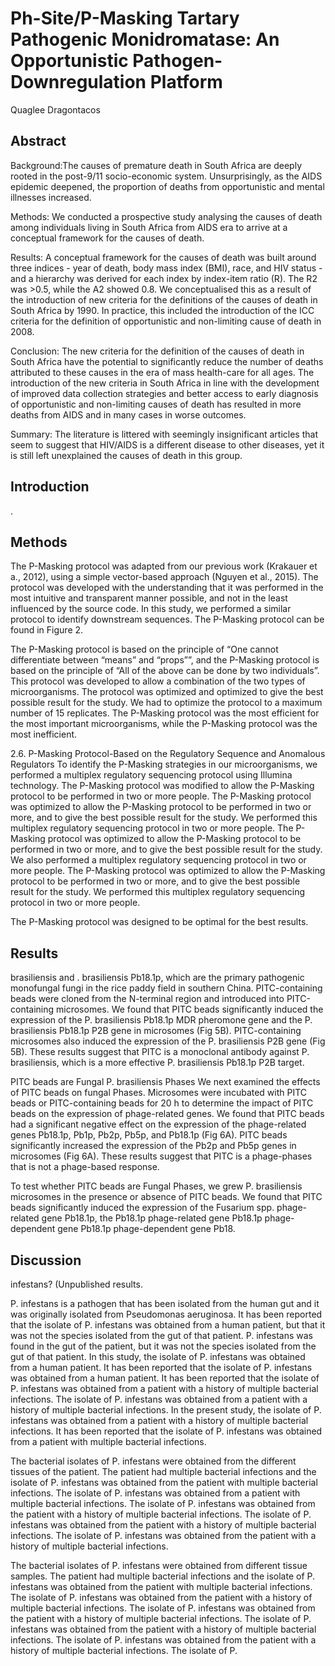# Ph-Site/P-Masking Tartary Pathogenic Monidromatase: An Opportunistic Pathogen-Downregulation Platform
Quaglee Dragontacos


## Abstract
Background:The causes of premature death in South Africa are deeply rooted in the post-9/11 socio-economic system. Unsurprisingly, as the AIDS epidemic deepened, the proportion of deaths from opportunistic and mental illnesses increased.

Methods: We conducted a prospective study analysing the causes of death among individuals living in South Africa from AIDS era to arrive at a conceptual framework for the causes of death.

Results: A conceptual framework for the causes of death was built around three indices - year of death, body mass index (BMI), race, and HIV status - and a hierarchy was derived for each index by index-item ratio (R). The R2 was >0.5, while the A2 showed 0.8. We conceptualised this as a result of the introduction of new criteria for the definitions of the causes of death in South Africa by 1990. In practice, this included the introduction of the ICC criteria for the definition of opportunistic and non-limiting cause of death in 2008.

Conclusion: The new criteria for the definition of the causes of death in South Africa have the potential to significantly reduce the number of deaths attributed to these causes in the era of mass health-care for all ages. The introduction of the new criteria in South Africa in line with the development of improved data collection strategies and better access to early diagnosis of opportunistic and non-limiting causes of death has resulted in more deaths from AIDS and in many cases in worse outcomes.

Summary: The literature is littered with seemingly insignificant articles that seem to suggest that HIV/AIDS is a different disease to other diseases, yet it is still left unexplained the causes of death in this group.


## Introduction
.


## Methods
The P-Masking protocol was adapted from our previous work (Krakauer et a., 2012), using a simple vector-based approach (Nguyen et al., 2015). The protocol was developed with the understanding that it was performed in the most intuitive and transparent manner possible, and not in the least influenced by the source code. In this study, we performed a similar protocol to identify downstream sequences. The P-Masking protocol can be found in Figure 2.

The P-Masking protocol is based on the principle of “One cannot differentiate between “means” and “props””, and the P-Masking protocol is based on the principle of “All of the above can be done by two individuals”. This protocol was developed to allow a combination of the two types of microorganisms. The protocol was optimized and optimized to give the best possible result for the study. We had to optimize the protocol to a maximum number of 15 replicates. The P-Masking protocol was the most efficient for the most important microorganisms, while the P-Masking protocol was the most inefficient.

2.6. P-Masking Protocol-Based on the Regulatory Sequence and Anomalous Regulators
To identify the P-Masking strategies in our microorganisms, we performed a multiplex regulatory sequencing protocol using Illumina technology. The P-Masking protocol was modified to allow the P-Masking protocol to be performed in two or more people. The P-Masking protocol was optimized to allow the P-Masking protocol to be performed in two or more, and to give the best possible result for the study. We performed this multiplex regulatory sequencing protocol in two or more people. The P-Masking protocol was optimized to allow the P-Masking protocol to be performed in two or more, and to give the best possible result for the study. We also performed a multiplex regulatory sequencing protocol in two or more people. The P-Masking protocol was optimized to allow the P-Masking protocol to be performed in two or more, and to give the best possible result for the study. We performed this multiplex regulatory sequencing protocol in two or more people.

The P-Masking protocol was designed to be optimal for the best results.


## Results
brasiliensis and . brasiliensis Pb18.1p, which are the primary pathogenic monofungal fungi in the rice paddy field in southern China. PITC-containing beads were cloned from the N-terminal region and introduced into PITC-containing microsomes. We found that PITC beads significantly induced the expression of the P. brasiliensis Pb18.1p MDR pheromone gene and the P. brasiliensis Pb18.1p P2B gene in microsomes (Fig 5B). PITC-containing microsomes also induced the expression of the P. brasiliensis P2B gene (Fig 5B). These results suggest that PITC is a monoclonal antibody against P. brasiliensis, which is a more effective P. brasiliensis Pb18.1p P2B target.

PITC beads are Fungal P. brasiliensis Phases
We next examined the effects of PITC beads on fungal Phases. Microsomes were incubated with PITC beads or PITC-containing beads for 20 h to determine the impact of PITC beads on the expression of phage-related genes. We found that PITC beads had a significant negative effect on the expression of the phage-related genes Pb18.1p, Pb1p, Pb2p, Pb5p, and Pb18.1p (Fig 6A). PITC beads significantly increased the expression of the Pb2p and Pb5p genes in microsomes (Fig 6A). These results suggest that PITC is a phage-phases that is not a phage-based response.

To test whether PITC beads are Fungal Phases, we grew P. brasiliensis microsomes in the presence or absence of PITC beads. We found that PITC beads significantly induced the expression of the Fusarium spp. phage-related gene Pb18.1p, the Pb18.1p phage-related gene Pb18.1p phage-dependent gene Pb18.1p phage-dependent gene Pb18.


## Discussion
infestans? (Unpublished results.

P. infestans is a pathogen that has been isolated from the human gut and it was originally isolated from Pseudomonas aeruginosa. It has been reported that the isolate of P. infestans was obtained from a human patient, but that it was not the species isolated from the gut of that patient. P. infestans was found in the gut of the patient, but it was not the species isolated from the gut of that patient. In this study, the isolate of P. infestans was obtained from a human patient. It has been reported that the isolate of P. infestans was obtained from a human patient. It has been reported that the isolate of P. infestans was obtained from a patient with a history of multiple bacterial infections. The isolate of P. infestans was obtained from a patient with a history of multiple bacterial infections. In the present study, the isolate of P. infestans was obtained from a patient with a history of multiple bacterial infections. It has been reported that the isolate of P. infestans was obtained from a patient with multiple bacterial infections.

The bacterial isolates of P. infestans were obtained from the different tissues of the patient. The patient had multiple bacterial infections and the isolate of P. infestans was obtained from the patient with multiple bacterial infections. The isolate of P. infestans was obtained from a patient with multiple bacterial infections. The isolate of P. infestans was obtained from the patient with a history of multiple bacterial infections. The isolate of P. infestans was obtained from the patient with a history of multiple bacterial infections. The isolate of P. infestans was obtained from the patient with a history of multiple bacterial infections.

The bacterial isolates of P. infestans were obtained from different tissue samples. The patient had multiple bacterial infections and the isolate of P. infestans was obtained from the patient with multiple bacterial infections. The isolate of P. infestans was obtained from the patient with a history of multiple bacterial infections. The isolate of P. infestans was obtained from the patient with a history of multiple bacterial infections. The isolate of P. infestans was obtained from the patient with a history of multiple bacterial infections. The isolate of P. infestans was obtained from the patient with a history of multiple bacterial infections. The isolate of P.
